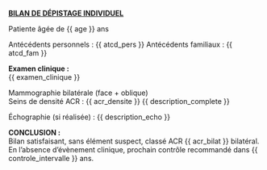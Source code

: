 **<u>BILAN DE DÉPISTAGE INDIVIDUEL</u>**

Patiente âgée de {{ age }} ans

Antécédents personnels : {{ atcd_pers }}
Antécédents familiaux : {{ atcd_fam }}

**Examen clinique :**  
{{ examen_clinique }}

Mammographie bilatérale (face + oblique)  
Seins de densité ACR : {{ acr_densite }}
{{ description_complete }}

Échographie (si réalisée) : {{ description_echo }}

**CONCLUSION :**  
Bilan satisfaisant, sans élément suspect, classé ACR {{ acr_bilat }} bilatéral.
En l’absence d’évènement clinique, prochain contrôle recommandé dans {{ controle_intervalle }} ans.
